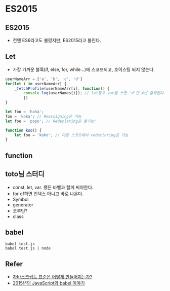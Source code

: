 # ES2015

## ES2015
- 전엔 ES6라고도 불렸지만, ES2015라고 불린다.

## Let
- 가장 가까운 블록(if, else, for, while...)에 스코프되고, 호이스팅 되지 않는다.

```js
userNameArr = ['a', 'b', 'c', 'd']
for(let i in userNameArr) {
    _fetchProfile(userNameArr[i], function() {
        console.log(userNames[i]); // let말고 var를 쓰면 'd'만 4번 출력된다. 호이스팅되어서.
        })
}
```

```js
let foo = 'haha';
foo = 'kaka'; // Reassigning은 가능
let foo = 'popo'; // Redeclaring은 불가능!

function koo() {
    let foo = 'koko'; // 다른 스코프에서 redeclaring은 가능
}
```

## function


## toto님 스터디
- const, let, var. 쨌든 바벨과 함께 써야한다.
- for of하면 인덱스 아니고 바로 나온다.
- Symbol
- generator
- 코루틴?
- class

## babel
```
babel test.js
babel test.js | node
```



## Refer
- [자바스크립트 표준은 어떻게 만들어지는가?](https://gamecodingschool.org/tag/tc39/)
- [2015년의 JavaScript와 babel 이야기](https://nodejs.github.io/nodejs-ko/articles/2015/05/11/story-about-js-and-babel/)
